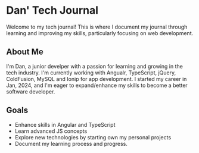 # Dan' Tech Journal

Welcome to my tech journal! This is where I document my journal through learning and improving my skills, particularly focusing on web development.

## About Me
I'm Dan, a junior develper with a passion for learning and growing in the tech industry. I'm currently working with Angualr, TypeScript, jQuery, ColdFusion, MySQL and Ionip for app development.
I started my career in Jan, 2024, and I'm eager to expand/enhance my skills to become a better software developer.

## Goals
- Enhance skills in Angular and TypeScript
- Learn advanced JS concepts
- Explore new technologies by starting own my personal projects
- Document my learning process and progress.
